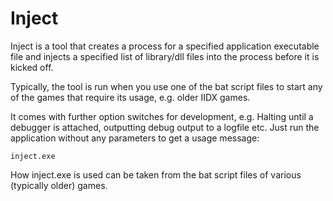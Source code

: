 # Inject

Inject is a tool that creates a process for a specified application executable
file and injects a specified list of library/dll files into the process before
it is kicked off.

Typically, the tool is run when you use one of the bat script files to start
any of the games that require its usage, e.g. older IIDX games.

It comes with further option switches for development, e.g. Halting until
a debugger is attached, outputting debug output to a logfile etc.
Just run the application without any parameters to get a usage message:
```
inject.exe
```

How inject.exe is used can be taken from the bat script files of various
(typically older) games.
